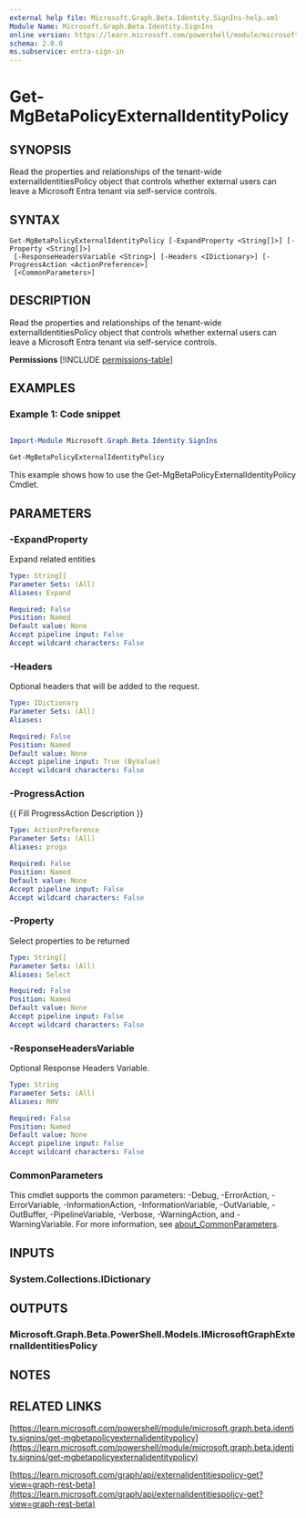 ```yaml
---
external help file: Microsoft.Graph.Beta.Identity.SignIns-help.xml
Module Name: Microsoft.Graph.Beta.Identity.SignIns
online version: https://learn.microsoft.com/powershell/module/microsoft.graph.beta.identity.signins/get-mgbetapolicyexternalidentitypolicy
schema: 2.0.0
ms.subservice: entra-sign-in
---
```


# Get-MgBetaPolicyExternalIdentityPolicy

## SYNOPSIS
Read the properties and relationships of the tenant-wide externalIdentitiesPolicy object that controls whether external users can leave a Microsoft Entra tenant via self-service controls.

## SYNTAX

```
Get-MgBetaPolicyExternalIdentityPolicy [-ExpandProperty <String[]>] [-Property <String[]>]
 [-ResponseHeadersVariable <String>] [-Headers <IDictionary>] [-ProgressAction <ActionPreference>]
 [<CommonParameters>]
```

## DESCRIPTION
Read the properties and relationships of the tenant-wide externalIdentitiesPolicy object that controls whether external users can leave a Microsoft Entra tenant via self-service controls.

**Permissions**
[!INCLUDE [permissions-table](~/../graphref/api-reference/beta/includes/permissions/externalidentitiespolicy-get-permissions.md)]

## EXAMPLES
### Example 1: Code snippet

```powershell

Import-Module Microsoft.Graph.Beta.Identity.SignIns

Get-MgBetaPolicyExternalIdentityPolicy

```
This example shows how to use the Get-MgBetaPolicyExternalIdentityPolicy Cmdlet.


## PARAMETERS

### -ExpandProperty
Expand related entities

```yaml
Type: String[]
Parameter Sets: (All)
Aliases: Expand

Required: False
Position: Named
Default value: None
Accept pipeline input: False
Accept wildcard characters: False
```

### -Headers
Optional headers that will be added to the request.

```yaml
Type: IDictionary
Parameter Sets: (All)
Aliases:

Required: False
Position: Named
Default value: None
Accept pipeline input: True (ByValue)
Accept wildcard characters: False
```

### -ProgressAction
{{ Fill ProgressAction Description }}

```yaml
Type: ActionPreference
Parameter Sets: (All)
Aliases: proga

Required: False
Position: Named
Default value: None
Accept pipeline input: False
Accept wildcard characters: False
```

### -Property
Select properties to be returned

```yaml
Type: String[]
Parameter Sets: (All)
Aliases: Select

Required: False
Position: Named
Default value: None
Accept pipeline input: False
Accept wildcard characters: False
```

### -ResponseHeadersVariable
Optional Response Headers Variable.

```yaml
Type: String
Parameter Sets: (All)
Aliases: RHV

Required: False
Position: Named
Default value: None
Accept pipeline input: False
Accept wildcard characters: False
```

### CommonParameters
This cmdlet supports the common parameters: -Debug, -ErrorAction, -ErrorVariable, -InformationAction, -InformationVariable, -OutVariable, -OutBuffer, -PipelineVariable, -Verbose, -WarningAction, and -WarningVariable. For more information, see [about_CommonParameters](http://go.microsoft.com/fwlink/?LinkID=113216).

## INPUTS

### System.Collections.IDictionary
## OUTPUTS

### Microsoft.Graph.Beta.PowerShell.Models.IMicrosoftGraphExternalIdentitiesPolicy
## NOTES

## RELATED LINKS

[https://learn.microsoft.com/powershell/module/microsoft.graph.beta.identity.signins/get-mgbetapolicyexternalidentitypolicy](https://learn.microsoft.com/powershell/module/microsoft.graph.beta.identity.signins/get-mgbetapolicyexternalidentitypolicy)

[https://learn.microsoft.com/graph/api/externalidentitiespolicy-get?view=graph-rest-beta](https://learn.microsoft.com/graph/api/externalidentitiespolicy-get?view=graph-rest-beta)




